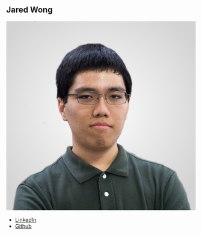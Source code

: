 Jared Wong
----------------

![](photos/jared-wong.jpg)

* [LinkedIn](https://www.linkedin.com/in/jaredmwong/)
* [Github](https://github.com/techlover10)
